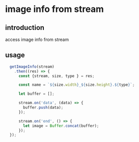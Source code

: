 # image info from stream

## introduction

access image info from stream

## usage

```javascript
  getImageInfo(stream)
    .then((res) => {
      const {stream, size, type } = res;

      const name = `${size.width}_${size.height}.${type}`;

      let buffer = [];

      stream.on('data', (data) => {
        buffer.push(data);
      });

      stream.on('end', () => {
        let image = Buffer.concat(buffer);
      });
  });
```